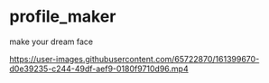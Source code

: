 # profile_maker
make your dream face

https://user-images.githubusercontent.com/65722870/161399670-d0e39235-c244-49df-aef9-0180f9710d96.mp4
